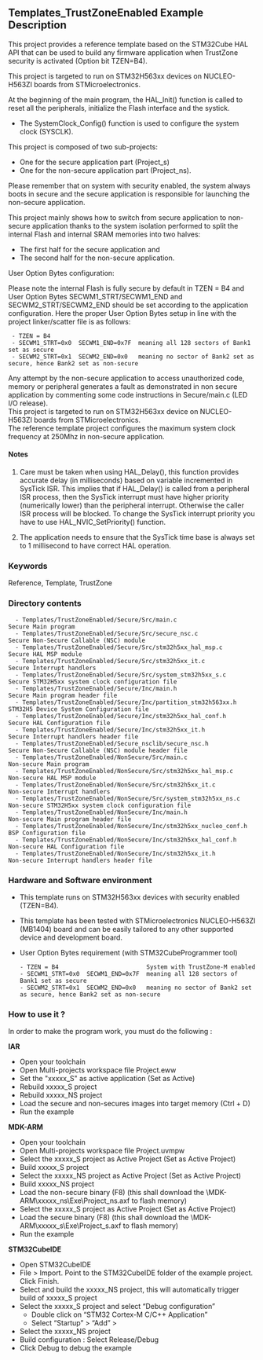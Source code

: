 ## <b>Templates_TrustZoneEnabled Example Description</b>

This project provides a reference template based on the STM32Cube HAL API that can be used
to build any firmware application when TrustZone security is activated (Option bit TZEN=B4).

This project is targeted to run on STM32H563xx devices on NUCLEO-H563ZI boards from STMicroelectronics.

At the beginning of the main program, the HAL_Init() function is called to reset
all the peripherals, initialize the Flash interface and the systick.

- The SystemClock_Config() function is used to configure the system clock (SYSCLK).  


This project is composed of two sub-projects:  

 - One for the secure application part (Project_s)  
 - One for the non-secure application part (Project_ns).  

Please remember that on system with security enabled, the system always boots in secure and
the secure application is responsible for launching the non-secure application.  

This project mainly shows how to switch from secure application to non-secure application
thanks to the system isolation performed to split the internal Flash and internal SRAM memories
into two halves:  

 - The first half for the secure application and  
 - The second half for the non-secure application.  

User Option Bytes configuration:  

Please note the internal Flash is fully secure by default in TZEN = B4 and User Option Bytes
SECWM1_STRT/SECWM1_END and SECWM2_STRT/SECWM2_END should be set according to the application
configuration. 
Here the proper User Option Bytes setup in line with the project linker/scatter
file is as follows:

     - TZEN = B4
     - SECWM1_STRT=0x0  SECWM1_END=0x7F  meaning all 128 sectors of Bank1 set as secure
     - SECWM2_STRT=0x1  SECWM2_END=0x0   meaning no sector of Bank2 set as secure, hence Bank2 set as non-secure
	 
Any attempt by the non-secure application to access unauthorized code, memory or
peripheral generates a fault as demonstrated in non secure application by commenting some
code instructions in Secure/main.c (LED I/O release).  
This project is targeted to run on STM32H563xx device on NUCLEO-H563ZI boards from STMicroelectronics.  
The reference template project configures the maximum system clock frequency at 250Mhz in non-secure
application.

#### <b>Notes</b>

 1. Care must be taken when using HAL_Delay(), this function provides accurate delay (in milliseconds)
    based on variable incremented in SysTick ISR. This implies that if HAL_Delay() is called from
    a peripheral ISR process, then the SysTick interrupt must have higher priority (numerically lower)
    than the peripheral interrupt. Otherwise the caller ISR process will be blocked.
    To change the SysTick interrupt priority you have to use HAL_NVIC_SetPriority() function.

 2. The application needs to ensure that the SysTick time base is always set to 1 millisecond
    to have correct HAL operation.
 

### <b>Keywords</b>

Reference, Template, TrustZone

### <b>Directory contents</b>

      - Templates/TrustZoneEnabled/Secure/Src/main.c                     Secure Main program
      - Templates/TrustZoneEnabled/Secure/Src/secure_nsc.c               Secure Non-Secure Callable (NSC) module
      - Templates/TrustZoneEnabled/Secure/Src/stm32h5xx_hal_msp.c        Secure HAL MSP module
      - Templates/TrustZoneEnabled/Secure/Src/stm32h5xx_it.c             Secure Interrupt handlers
      - Templates/TrustZoneEnabled/Secure/Src/system_stm32h5xx_s.c       Secure STM32H5xx system clock configuration file
      - Templates/TrustZoneEnabled/Secure/Inc/main.h                     Secure Main program header file
      - Templates/TrustZoneEnabled/Secure/Inc/partition_stm32h563xx.h    STM32H5 Device System Configuration file
      - Templates/TrustZoneEnabled/Secure/Inc/stm32h5xx_hal_conf.h       Secure HAL Configuration file
      - Templates/TrustZoneEnabled/Secure/Inc/stm32h5xx_it.h             Secure Interrupt handlers header file
      - Templates/TrustZoneEnabled/Secure_nsclib/secure_nsc.h            Secure Non-Secure Callable (NSC) module header file
      - Templates/TrustZoneEnabled/NonSecure/Src/main.c                  Non-secure Main program
      - Templates/TrustZoneEnabled/NonSecure/Src/stm32h5xx_hal_msp.c     Non-secure HAL MSP module
      - Templates/TrustZoneEnabled/NonSecure/Src/stm32h5xx_it.c          Non-secure Interrupt handlers
      - Templates/TrustZoneEnabled/NonSecure/Src/system_stm32h5xx_ns.c   Non-secure STM32H5xx system clock configuration file
      - Templates/TrustZoneEnabled/NonSecure/Inc/main.h                  Non-secure Main program header file
      - Templates/TrustZoneEnabled/NonSecure/Inc/stm32h5xx_nucleo_conf.h BSP Configuration file
      - Templates/TrustZoneEnabled/NonSecure/Inc/stm32h5xx_hal_conf.h    Non-secure HAL Configuration file
      - Templates/TrustZoneEnabled/NonSecure/Inc/stm32h5xx_it.h          Non-secure Interrupt handlers header file

### <b>Hardware and Software environment</b>

  - This template runs on STM32H563xx devices with security enabled (TZEN=B4).  
  - This template has been tested with STMicroelectronics NUCLEO-H563ZI (MB1404)
    board and can be easily tailored to any other supported device
    and development board.  
	
  - User Option Bytes requirement (with STM32CubeProgrammer tool)

        - TZEN = B4                         System with TrustZone-M enabled
        - SECWM1_STRT=0x0  SECWM1_END=0x7F  meaning all 128 sectors of Bank1 set as secure
        - SECWM2_STRT=0x1  SECWM2_END=0x0   meaning no sector of Bank2 set as secure, hence Bank2 set as non-secure

### <b>How to use it ?</b>

In order to make the program work, you must do the following :

<b>IAR</b>

 - Open your toolchain
 - Open Multi-projects workspace file Project.eww
 - Set the "xxxxx_S" as active application (Set as Active)
 - Rebuild xxxxx_S project
 - Rebuild xxxxx_NS project
 - Load the secure and non-secures images into target memory (Ctrl + D)
 - Run the example

<b>MDK-ARM</b>

- Open your toolchain
- Open Multi-projects workspace file Project.uvmpw
- Select the xxxxx_S project as Active Project (Set as Active Project)
- Build xxxxx_S project
- Select the xxxxx_NS project as Active Project (Set as Active Project)
- Build xxxxx_NS project
- Load the non-secure binary (F8)
(this shall download the \MDK-ARM\xxxxx_ns\Exe\Project_ns.axf to flash memory)
- Select the xxxxx_S project as Active Project (Set as Active Project)
- Load the secure binary (F8)
(this shall download the \MDK-ARM\xxxxx_s\Exe\Project_s.axf to flash memory)
- Run the example

<b>STM32CubeIDE</b>

 - Open STM32CubeIDE
 - File > Import. Point to the STM32CubeIDE folder of the example project. Click Finish.
 - Select and build the xxxxx_NS project, this will automatically trigger build of xxxxx_S project
 - Select the xxxxx_S project and select “Debug configuration”
   - Double click on “STM32 Cortex-M C/C++ Application”
   - Select  “Startup” >  “Add” >
 - Select the xxxxx_NS project
 - Build configuration : Select Release/Debug
 - Click Debug to debug the example
